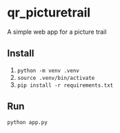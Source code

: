 # qr_picturetrail
A simple web app for a picture trail

## Install

1. `python -m venv .venv`
1. `source .venv/bin/activate`
1. `pip install -r requirements.txt`

## Run

`python app.py`
